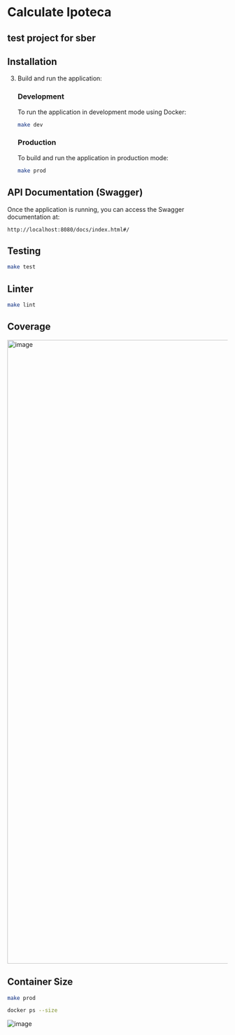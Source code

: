 # Calculate Ipoteca

## test project for sber

## Installation

3. Build and run the application:

    ### Development
    To run the application in development mode using Docker:
    ```bash
    make dev
    ```

    ### Production
    To build and run the application in production mode:
    ```bash
    make prod
    ```

## API Documentation (Swagger)

Once the application is running, you can access the Swagger documentation at:

`http://localhost:8080/docs/index.html#/`


## Testing
```bash
make test
```

## Linter
```bash
make lint
```


## Coverage 
<img width="1427" alt="image" src="https://github.com/user-attachments/assets/8f4e77b4-ea52-4d88-86d0-d758a16d5de5">

## Container Size
```bash
make prod 
```
```bash
docker ps --size
```
![image](https://github.com/user-attachments/assets/e3f80cd5-2668-4b9b-9dee-712a6f81a111)
